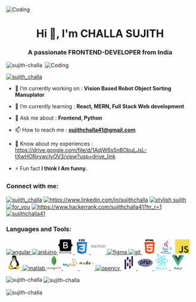 <img align="center" alt="Coding" height="150" width="4000" boder-radius="20" src="https://i.pinimg.com/originals/4e/9e/1f/4e9e1f5a41b738e3066d135da871a46c.gif">
<h1 align="center">Hi 👋, I'm CHALLA SUJITH</h1>
<h3 align="center">A passionate FRONTEND-DEVELOPER from India</h3>
<img align="right" alt="Coding" width="400" boder-radius="20" src="https://cdn.dribbble.com/users/3484830/screenshots/16787618/media/b134e73ef667b926c76d8ce3f962dba2.gif">
<p align="left"> <img src="https://komarev.com/ghpvc/?username=sujith-challa&label=Profile%20views&color=0e75b6&style=flat" alt="sujith-challa" /> </p>

<p align="left"> <a href="https://twitter.com/sujith_challa" target="blank"><img src="https://img.shields.io/twitter/follow/sujith_challa?logo=twitter&style=for-the-badge" alt="sujith_challa" /></a> </p>

- 🔭 I’m currently working on : **Vision Based Robot Object Sorting Manuplator**

- 🌱 I’m currently learning : **React, MERN, Full Stack Web development**

- 💬 Ask me about : **Frontend, Python**

- 📫 How to reach me : **sujithchalla41@gmail.com**

- 📄 Know about my experiences : https://drive.google.com/file/d/1AdjW6s5nBObuLJsL-tXwHORxywcIyOV3/view?usp=drive_link

- ⚡ Fun fact **I think I Am funny.**

<h3 align="left">Connect with me:</h3>
<p align="left">
<a href="https://twitter.com/sujith_challa" target="blank"><img align="center" src="https://raw.githubusercontent.com/rahuldkjain/github-profile-readme-generator/master/src/images/icons/Social/twitter.svg" alt="sujith_challa" height="30" width="40" /></a>
<a href="https://linkedin.com/in/https://www.linkedin.com/in/sujithchalla" target="blank"><img align="center" src="https://raw.githubusercontent.com/rahuldkjain/github-profile-readme-generator/master/src/images/icons/Social/linked-in-alt.svg" alt="https://www.linkedin.com/in/sujithchalla" height="30" width="40" /></a>
<a href="https://fb.com/xtylish sujith" target="blank"><img align="center" src="https://raw.githubusercontent.com/rahuldkjain/github-profile-readme-generator/master/src/images/icons/Social/facebook.svg" alt="xtylish sujith" height="30" width="40" /></a>
<a href="https://instagram.com/for_you" target="blank"><img align="center" src="https://raw.githubusercontent.com/rahuldkjain/github-profile-readme-generator/master/src/images/icons/Social/instagram.svg" alt="for_you" height="30" width="40" /></a>
<a href="https://www.hackerrank.com/https://www.hackerrank.com/sujithchalla41?hr_r=1" target="blank"><img align="center" src="https://raw.githubusercontent.com/rahuldkjain/github-profile-readme-generator/master/src/images/icons/Social/hackerrank.svg" alt="https://www.hackerrank.com/sujithchalla41?hr_r=1" height="30" width="40" /></a>
<a href="https://www.hackerearth.com/sujithchalla41" target="blank"><img align="center" src="https://raw.githubusercontent.com/rahuldkjain/github-profile-readme-generator/master/src/images/icons/Social/hackerearth.svg" alt="sujithchalla41" height="30" width="40" /></a>
</p>

<h3 align="left">Languages and Tools:</h3>
<p align="left"> <a href="https://angular.io" target="_blank" rel="noreferrer"> <img src="https://angular.io/assets/images/logos/angular/angular.svg" alt="angular" width="40" height="40"/> </a> <a href="https://www.arduino.cc/" target="_blank" rel="noreferrer"> <img src="https://cdn.worldvectorlogo.com/logos/arduino-1.svg" alt="arduino" width="40" height="40"/> </a> <a href="https://getbootstrap.com" target="_blank" rel="noreferrer"> <img src="https://raw.githubusercontent.com/devicons/devicon/master/icons/bootstrap/bootstrap-plain-wordmark.svg" alt="bootstrap" width="40" height="40"/> </a> <a href="https://www.w3schools.com/css/" target="_blank" rel="noreferrer"> <img src="https://raw.githubusercontent.com/devicons/devicon/master/icons/css3/css3-original-wordmark.svg" alt="css3" width="40" height="40"/> </a> <a href="https://expressjs.com" target="_blank" rel="noreferrer"> <img src="https://raw.githubusercontent.com/devicons/devicon/master/icons/express/express-original-wordmark.svg" alt="express" width="40" height="40"/> </a> <a href="https://www.figma.com/" target="_blank" rel="noreferrer"> <img src="https://www.vectorlogo.zone/logos/figma/figma-icon.svg" alt="figma" width="40" height="40"/> </a> <a href="https://git-scm.com/" target="_blank" rel="noreferrer"> <img src="https://www.vectorlogo.zone/logos/git-scm/git-scm-icon.svg" alt="git" width="40" height="40"/> </a> <a href="https://www.w3.org/html/" target="_blank" rel="noreferrer"> <img src="https://raw.githubusercontent.com/devicons/devicon/master/icons/html5/html5-original-wordmark.svg" alt="html5" width="40" height="40"/> </a> <a href="https://www.java.com" target="_blank" rel="noreferrer"> <img src="https://raw.githubusercontent.com/devicons/devicon/master/icons/java/java-original.svg" alt="java" width="40" height="40"/> </a> <a href="https://developer.mozilla.org/en-US/docs/Web/JavaScript" target="_blank" rel="noreferrer"> <img src="https://raw.githubusercontent.com/devicons/devicon/master/icons/javascript/javascript-original.svg" alt="javascript" width="40" height="40"/> </a> <a href="https://www.linux.org/" target="_blank" rel="noreferrer"> <img src="https://raw.githubusercontent.com/devicons/devicon/master/icons/linux/linux-original.svg" alt="linux" width="40" height="40"/> </a> <a href="https://www.mathworks.com/" target="_blank" rel="noreferrer"> <img src="https://upload.wikimedia.org/wikipedia/commons/2/21/Matlab_Logo.png" alt="matlab" width="40" height="40"/> </a> <a href="https://www.mongodb.com/" target="_blank" rel="noreferrer"> <img src="https://raw.githubusercontent.com/devicons/devicon/master/icons/mongodb/mongodb-original-wordmark.svg" alt="mongodb" width="40" height="40"/> </a> <a href="https://www.mysql.com/" target="_blank" rel="noreferrer"> <img src="https://raw.githubusercontent.com/devicons/devicon/master/icons/mysql/mysql-original-wordmark.svg" alt="mysql" width="40" height="40"/> </a> <a href="https://nodejs.org" target="_blank" rel="noreferrer"> <img src="https://raw.githubusercontent.com/devicons/devicon/master/icons/nodejs/nodejs-original-wordmark.svg" alt="nodejs" width="40" height="40"/> </a> <a href="https://opencv.org/" target="_blank" rel="noreferrer"> <img src="https://www.vectorlogo.zone/logos/opencv/opencv-icon.svg" alt="opencv" width="40" height="40"/> </a> <a href="https://pandas.pydata.org/" target="_blank" rel="noreferrer"> <img src="https://raw.githubusercontent.com/devicons/devicon/2ae2a900d2f041da66e950e4d48052658d850630/icons/pandas/pandas-original.svg" alt="pandas" width="40" height="40"/> </a> <a href="https://www.php.net" target="_blank" rel="noreferrer"> <img src="https://raw.githubusercontent.com/devicons/devicon/master/icons/php/php-original.svg" alt="php" width="40" height="40"/> </a> <a href="https://reactjs.org/" target="_blank" rel="noreferrer"> <img src="https://raw.githubusercontent.com/devicons/devicon/master/icons/react/react-original-wordmark.svg" alt="react" width="40" height="40"/> </a> <a href="https://vuejs.org/" target="_blank" rel="noreferrer"> <img src="https://raw.githubusercontent.com/devicons/devicon/master/icons/vuejs/vuejs-original-wordmark.svg" alt="vuejs" width="40" height="40"/> </a> </p>

<p><img align="left" src="https://github-readme-stats.vercel.app/api/top-langs?username=sujith-challa&show_icons=true&locale=en&layout=compact" alt="sujith-challa" /></p>

<p>&nbsp;<img align="center" src="https://github-readme-stats.vercel.app/api?username=sujith-challa&show_icons=true&locale=en" alt="sujith-challa" /></p>

<p><img align="center" src="https://github-readme-streak-stats.herokuapp.com/?user=sujith-challa&" alt="sujith-challa" /></p>
